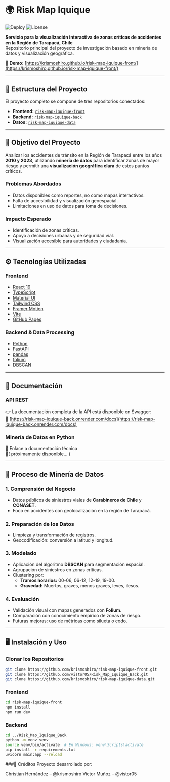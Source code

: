 # 🌍 Risk Map Iquique

![Deploy](https://img.shields.io/github/deployments/krismoshiro/risk-map-iquique-front/github-pages?label=Deploy&style=flat-square)
![License](https://img.shields.io/badge/license-MIT-blue.svg)

**Servicio para la visualización interactiva de zonas críticas de accidentes en la Región de Tarapacá, Chile**  
Repositorio principal del proyecto de investigación basado en minería de datos y visualización geográfica.

🔗 **Demo:** [https://krismoshiro.github.io/risk-map-iquique-front/](https://krismoshiro.github.io/risk-map-iquique-front/)

---

## 🧩 Estructura del Proyecto

El proyecto completo se compone de tres repositorios conectados:

- **Frontend:** [`risk-map-iquique-front`](https://github.com/krismoshiro/risk-map-iquique-front)  
- **Backend:** [`risk-map-iquique-back`](https://github.com/vistor05/Risk_Map_Iquique_Back)  
- **Datos:** [`risk-map-iquique-data`](https://github.com/krismoshiro/risk-map-iquique-data)  

---

## 📌 Objetivo del Proyecto

Analizar los accidentes de tránsito en la Región de Tarapacá entre los años **2010 y 2023**, utilizando **minería de datos** para identificar zonas de mayor riesgo y permitir una **visualización geográfica clara** de estos puntos críticos.

### Problemas Abordados

- Datos disponibles como reportes, no como mapas interactivos.
- Falta de accesibilidad y visualización geoespacial.
- Limitaciones en uso de datos para toma de decisiones.

### Impacto Esperado

- Identificación de zonas críticas.
- Apoyo a decisiones urbanas y de seguridad vial.
- Visualización accesible para autoridades y ciudadanía.

---

## ⚙️ Tecnologías Utilizadas

### Frontend

- [React 19](https://react.dev/)
- [TypeScript](https://www.typescriptlang.org/)
- [Material UI](https://mui.com/)
- [Tailwind CSS](https://tailwindcss.com/)
- [Framer Motion](https://www.framer.com/motion/)
- [Vite](https://vitejs.dev/)
- [GitHub Pages](https://pages.github.com/)

### Backend & Data Processing

- [Python](https://www.python.org/)
- [FastAPI](https://fastapi.tiangolo.com/)
- [pandas](https://pandas.pydata.org/)
- [folium](https://python-visualization.github.io/folium/)
- [DBSCAN](https://scikit-learn.org/stable/modules/generated/sklearn.cluster.DBSCAN.html)

---

## 📄 Documentación

### API REST

👉 La documentación completa de la API está disponible en Swagger:  
🔗 [https://risk-map-iquique-back.onrender.com/docs](https://risk-map-iquique-back.onrender.com/docs)

### Minería de Datos en Python

📍 Enlace a documentación técnica  
🔗( próximamente disponible... )

---

## 🧠 Proceso de Minería de Datos

### 1. Comprensión del Negocio

- Datos públicos de siniestros viales de **Carabineros de Chile** y **CONASET**.
- Foco en accidentes con geolocalización en la región de Tarapacá.

### 2. Preparación de los Datos

- Limpieza y transformación de registros.
- Geocodificación: conversión a latitud y longitud.

### 3. Modelado

- Aplicación del algoritmo **DBSCAN** para segmentación espacial.
- Agrupación de siniestros en zonas críticas.
- Clustering por:
  - **Tramos horarios:** 00-06, 06-12, 12-19, 19-00.
  - **Gravedad:** Muertos, graves, menos graves, leves, ilesos.

### 4. Evaluación

- Validación visual con mapas generados con **Folium**.
- Comparación con conocimiento empírico de zonas de riesgo.
- Futuras mejoras: uso de métricas como silueta o codo.

---

## 🖥️ Instalación y Uso

### Clonar los Repositorios

```bash
git clone https://github.com/krismoshiro/risk-map-iquique-front.git
git clone https://github.com/vistor05/Risk_Map_Iquique_Back.git
git clone https://github.com/krismoshiro/risk-map-iquique-data.git
```
### Frontend
```bash
cd risk-map-iquique-front
npm install
npm run dev
```
### Backend
```bash
cd ../Risk_Map_Iquique_Back
python -m venv venv
source venv/bin/activate  # En Windows: venv\Scripts\activate
pip install -r requirements.txt
uvicorn main:app --reload
```
###👥 Créditos
Proyecto desarrollado por:

Christian Hernández – @krismoshiro
Victor Muñoz – @vistor05
